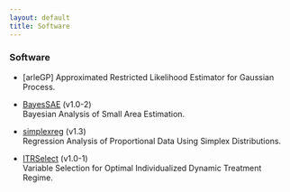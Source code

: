 ```yaml
---
layout: default
title: Software
---
```


### Software

* [arleGP] 
Approximated Restricted Likelihood Estimator for Gaussian Process.

* [BayesSAE](https://cran.r-project.org/web/packages/BayesSAE/index.html) (v1.0-2)      
Bayesian Analysis of Small Area Estimation. 

* [simplexreg](https://cran.r-project.org/web/packages/simplexreg/index.html) (v1.3)     
Regression Analysis of Proportional Data Using Simplex Distributions.

* [ITRSelect](https://cran.r-project.org/web/packages/ITRSelect/index.html) (v1.0-1)    
Variable Selection for Optimal Individualized Dynamic Treatment Regime. 